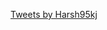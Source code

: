  
<a class="twitter-timeline" style="height:200px; width:50%;" href="https://twitter.com/Harsh95kj?ref_src=twsrc%5Etfw">Tweets by Harsh95kj</a> <script async src="https://platform.twitter.com/widgets.js" charset="utf-8"></script>
